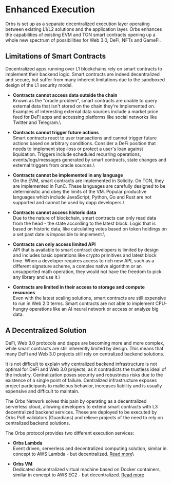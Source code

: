 # Enhanced Execution

Orbs is set up as a separate decentralized execution layer operating between existing L1/L2 solutions and the application layer. Orbs enhances the capabilities of existing EVM and TON smart contracts opening up a whole new spectrum of possibilities for Web 3.0, DeFi, NFTs and GameFi.

## Limitations of Smart Contracts

Decentralized apps running over L1 blockchains rely on smart contracts to implement their backend logic. Smart contracts are indeed decentralized and secure, but suffer from many inherent limitations due to the sandboxed design of the L1 security model.

* **Contracts cannot access data outside the chain**\
  Known as the "oracle problem", smart contracts are unable to query external data that isn't stored on the chain they're implemented on. Examples of interesting external data sources include a market price feed for DeFi apps and accessing platforms like social networks like Twitter and Telegram.\

* **Contracts cannot trigger future actions**\
  Smart contracts react to user transactions and cannot trigger future actions based on arbitrary conditions. Consider a DeFi position that needs to implement stop-loss or protect a user's loan against liquidation. Triggers include scheduled recurring operations, events/logs/messages generated by smart contracts, state changes and external triggers from oracle sources.\

* **Contracts cannot be implemented in any language**\
  On the EVM, smart contracts are implemented in Solidity. On TON, they are implemented in FunC. These languages are carefully designed to be deterministic and obey the limits of the VM. Popular productive languages which include JavaScript, Python, Go and Rust are not supported and cannot be used by dapp developers.\

* **Contracts cannot access historic data**\
  Due to the nature of blockchain, smart contracts can only read data from the head - the state according to the latest block. Logic that is based on historic data, like calculating votes based on token holdings on a set past date is impossible to implement.\

* **Contracts can only access limited API**\
  API that is available to smart contract developers is limited by design and includes basic operations like crypto primitives and latest block time. When a developer requires access to rich new API, such as a different signature scheme, a complex native algorithm or an unsupported math operation, they would not have the freedom to pick any library and use it.\

* **Contracts are limited in their access to storage and compute resources**\
  Even with the latest scaling solutions, smart contracts are still expensive to run in Web 2.0 terms. Smart contracts are not able to implement CPU-hungry operations like an AI neural network or access or analyze big data.

## A Decentralized Solution

DeFi, Web 3.0 protocols and dapps are becoming more and more complex, while smart contracts are still inherently limited by design. This means that many DeFi and Web 3.0 projects still rely on centralized backend solutions.

It is not difficult to explain why centralized backend infrastructure is not optimal for DeFi and Web 3.0 projects, as it contradicts the trustless ideal of the industry. Centralization poses security and robustness risks due to the existence of a single point of failure. Centralized infrastructure exposes project participants to malicious behavior, increases liability and is usually expensive and difficult to maintain.

The Orbs Network solves this pain by operating as a decentralized serverless cloud, allowing developers to extend smart contracts with L3 decentralized backend services. These are deployed to be executed by Orbs PoS validators (Guardians) and relieve projects of the need to rely on centralized backend solutions.

The Orbs protocol provides two different execution services:

* **Orbs Lambda**\
  Event driven, serverless and decentralized computing solution, similar in concept to AWS Lambda - but decentralized. [Read more](broken-reference)\

* **Orbs VM**\
  Dedicated decentralized virtual machine based on Docker containers, similar in concept to AWS EC2 - but decentralized. [Read more](broken-reference)
